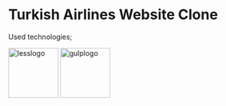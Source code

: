 # Turkish Airlines Website Clone
Used technologies;

<img src="https://upload.wikimedia.org/wikipedia/commons/thumb/8/81/LESS_Logo.svg/1280px-LESS_Logo.svg.png" alt="lesslogo" width="100"/>

<img src="https://upload.wikimedia.org/wikipedia/commons/thumb/7/72/Gulp.js_Logo.svg/1200px-Gulp.js_Logo.svg.png" alt="gulplogo" width="100"/>
